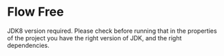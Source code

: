 # Flow Free
JDK8 version required.
Please check before running that in the properties of the project you have the right version of JDK, and the right dependencies.
